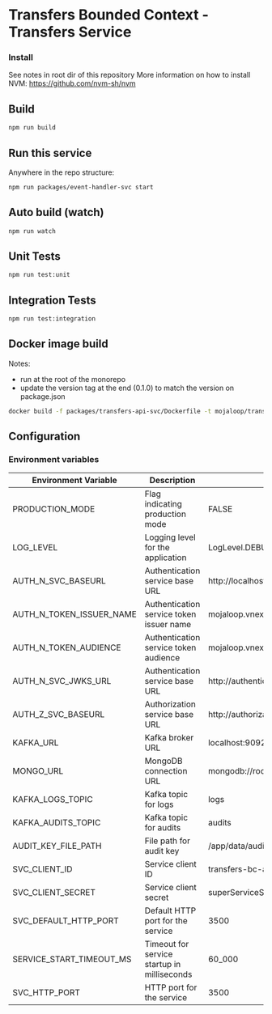# Transfers Bounded Context - Transfers Service

### Install

See notes in root dir of this repository
More information on how to install NVM: https://github.com/nvm-sh/nvm

## Build

```bash
npm run build
```

## Run this service

Anywhere in the repo structure:

```bash
npm run packages/event-handler-svc start
```

## Auto build (watch)

```bash
npm run watch
```

## Unit Tests

```bash
npm run test:unit
```

## Integration Tests

```bash
npm run test:integration
```

## Docker image build

Notes:
- run at the root of the monorepo
- update the version tag at the end (0.1.0) to match the version on package.json
```bash
docker build -f packages/transfers-api-svc/Dockerfile -t mojaloop/transfers-bc-transfers-api-svc:0.1.0 .
```

## Configuration 

### Environment variables

| Environment Variable | Description    | Example Values         |
|---------------------|-----------------|-----------------------------------------|
| PRODUCTION_MODE      | Flag indicating production mode   | FALSE                  |
| LOG_LEVEL            | Logging level for the application                  | LogLevel.DEBUG        |
| AUTH_N_SVC_BASEURL | Authentication service base URL  |http://localhost:3201|
| AUTH_N_TOKEN_ISSUER_NAME    | Authentication service token issuer name           |   mojaloop.vnext.dev.default_issuer    |
| AUTH_N_TOKEN_AUDIENCE        | Authentication service token audience    |    mojaloop.vnext.dev.default_audience   |
| AUTH_N_SVC_JWKS_URL  | Authentication service base URL    | http://authentication-svc:3201         |
| AUTH_Z_SVC_BASEURL   | Authorization service base URL    | http://authorization-svc:3202           |
| KAFKA_URL       | Kafka broker URL     | localhost:9092          |
| MONGO_URL            | MongoDB connection URL             | mongodb://root:mongoDbPas42@localhost:27017/ |
| KAFKA_LOGS_TOPIC      | Kafka topic for logs          | logs    |
| KAFKA_AUDITS_TOPIC        | Kafka topic for audits              | audits                 |
| AUDIT_KEY_FILE_PATH  | File path for audit key           | /app/data/audit_private_key.pem         |
| SVC_CLIENT_ID        | Service client ID                 | transfers-bc-api-svc                 |
| SVC_CLIENT_SECRET    | Service client secret             | superServiceSecret     |
| SVC_DEFAULT_HTTP_PORT                 | Default HTTP port for the service                  | 3500  |
| SERVICE_START_TIMEOUT_MS               | Timeout for service startup in milliseconds        | 60_000                 |
| SVC_HTTP_PORT        | HTTP port for the service         |    3500   |

